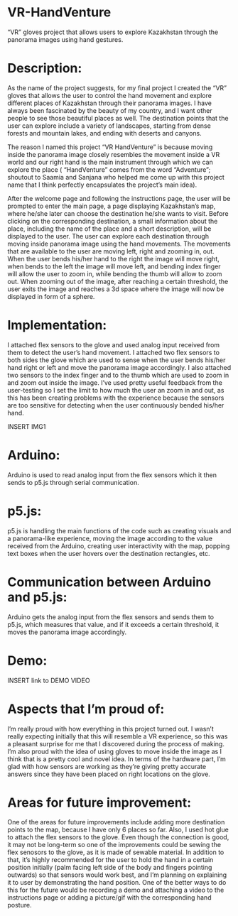 # VR-HandVenture
“VR” gloves project that allows users to explore Kazakhstan through the panorama images using hand gestures.


# Description:

As the name of the project suggests, for my final project I created the “VR” gloves that allows the user to control the hand movement and explore different places of Kazakhstan through their panorama images. I have always been fascinated by the beauty of my country, and I want other people to see those beautiful places as well. The destination points that the user can explore include a variety of landscapes, starting from dense forests and mountain lakes, and ending with deserts and canyons.

The reason I named this project “VR HandVenture” is because moving inside the panorama image closely resembles the movement inside a VR world and our right hand is the main instrument through which we can explore the place ( “HandVenture” comes from the word “Adventure”; shoutout to Saamia and Sanjana who helped me come up with this project name that I think perfectly encapsulates the project’s main idea).

After the welcome page and following the instructions page, the user will be prompted to enter the main page, a page displaying Kazakhstan’s map,  where he/she later can choose the destination he/she wants to visit.  Before clicking on the corresponding destination, a small information about the place, including the name of the place and a short description, will be displayed to the user. The user can explore each destination through moving inside panorama  image using the hand movements. The movements that are available to the user are moving left, right and zooming in, out. When the user bends his/her hand to the right the image will move right, when bends to the left the image will move left, and bending index finger will allow the user to zoom in, while bending the thumb will allow to zoom out. When zooming out of the image, after reaching a certain threshold, the user exits the image and reaches a 3d space where the image will now be displayed in form of a sphere.

# Implementation:

I attached flex sensors to the glove and used analog input received from them to detect the user’s hand movement. I attached two flex sensors to both sides the glove which are used to sense when the user bends his/her hand right or left and move the panorama image accordingly. I also attached two sensors to the index finger and to the thumb which are used to zoom in and zoom out inside the image.  I’ve used pretty useful feedback from the user-testing so I set the limit to how much the user an zoom in and out, as this has been creating problems with the experience because the sensors are too sensitive for detecting when the user continuously bended his/her hand.

INSERT IMG1


# Arduino:

Arduino is used to read analog input from the flex sensors which it then  sends to p5.js through serial communication.

# p5.js:

p5.js is handling the main functions of the code such as creating visuals and a panorama-like experience, moving the image according to the value received from the Arduino, creating user interactivity with the map, popping text boxes when the user hovers over the destination rectangles, etc.

# Communication between Arduino and p5.js:

Arduino gets the analog input from the flex sensors and sends them to p5.js, which measures that value, and if it exceeds a certain threshold, it moves the panorama image accordingly.

# Demo:

INSERT link to DEMO VIDEO


# Aspects that I’m proud of:

I’m really proud with how everything in this project turned out. I wasn’t really expecting initially that this will resemble a VR experience, so this was a pleasant surprise for me that I discovered during the process of making. I’m also proud with the idea of using gloves to move inside the image as I think that is a pretty cool and novel idea. In terms of the hardware part, I’m glad with how sensors are working as they’re giving pretty accurate answers since they have been placed on right locations on the glove.

# Areas for future improvement:

One of the areas for future improvements include adding more destination points to the map, because I have only 6 places so far. Also, I used hot glue to attach the flex sensors to the glove. Even though the connection is  good, it may not be long-term so one of the improvements could be sewing the flex senosors to the glove, as it is made of sewable material. In addition to that, it’s highly recommended for the user to hold the hand in a certain position initially (palm facing left side of the body and fingers pointing outwards) so that sensors would work best, and I’m planning on explaining it to user by demonstrating the hand position. One of the better ways to do this for the future would be recording a demo and attaching a video to the instructions page or adding a picture/gif with the corresponding hand posture.
